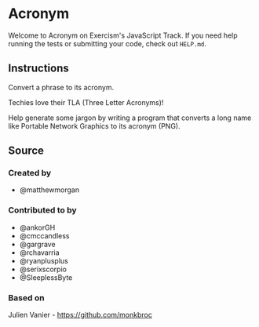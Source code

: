 # Acronym

Welcome to Acronym on Exercism's JavaScript Track.
If you need help running the tests or submitting your code, check out `HELP.md`.

## Instructions

Convert a phrase to its acronym.

Techies love their TLA (Three Letter Acronyms)!

Help generate some jargon by writing a program that converts a long name
like Portable Network Graphics to its acronym (PNG).

## Source

### Created by

- @matthewmorgan

### Contributed to by

- @ankorGH
- @cmccandless
- @gargrave
- @rchavarria
- @ryanplusplus
- @serixscorpio
- @SleeplessByte

### Based on

Julien Vanier - https://github.com/monkbroc